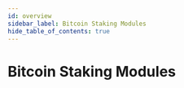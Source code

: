 ```yaml
---
id: overview
sidebar_label: Bitcoin Staking Modules
hide_table_of_contents: true
---
```


# Bitcoin Staking Modules
